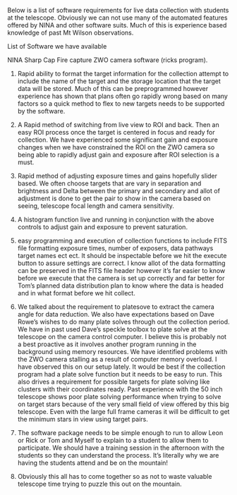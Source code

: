 Below is a list of software requirements for live data collection with students at the telescope.  Obviously we can not use many of the automated features offered by NINA and other software suits.  Much of this is experience based knowledge of past Mt Wilson observations.  
 
List of Software we have available
 
NINA
Sharp Cap
Fire capture 
ZWO camera software (ricks program). 
 
1. Rapid ability to format the target information for the collection attempt to include the name of the target and the storage location that the target data will be stored. Much of this can be preprogrammed however experience has shown that plans often go rapidly wrong based on many factors so a quick method to flex to new targets needs to be supported by the software.
 
2. A Rapid method of switching from live view to ROI and back.  Then an easy ROI process once the target is centered in focus and ready for collection.  We have experienced some significant gain and exposure changes when we have constrained the ROI on the ZWO camera so being able to rapidly adjust gain and exposure after ROI selection is a must. 
 
3. Rapid method of adjusting exposure times and gains hopefully slider based.  We often choose targets that are vary in separation and brightness and Delta between the primary and secondary and allot of adjustment is done to get the pair to show in the camera based on seeing, telescope focal length and camera sensitivity. 
 
4. A histogram function live and running  in conjunction with the above controls to adjust gain and exposure to prevent saturation. 
 
5.   easy programming and execution of collection functions to include FITS file formatting exposure times, number of exposers,  data pathways target names ect ect.
It should be inspectable before we hit the execute button to assure settings are correct.  I know allot of the data formatting can be preserved in the FITS file header however it’s far easier to know before we execute that the camera is set up correctly and far better for Tom’s planned data distribution plan to know where the data is headed and in what format before we hit collect. 
 
6. We talked about the requirement to platesove to extract the camera angle for data reduction. We also have expectations based on Dave Rowe’s wishes to do many plate solves  through out the collection period.  We have in past used Dave’s speckle toolbox to plate solve at the telescope on the camera control computer.  I believe this is probably not a best proactive as it involves another program running in the background using memory resources.  We have identified problems with the ZWO camera stalling as a result of computer memory overload.  I have observed this on our setup lately. It would be best if the collection program had a plate solve function but it needs to be easy to run.  This also drives a requirement for possible targets for plate solving like clusters with their coordinates ready.  Past experience with the 50 inch telescope shows poor plate solving performance when trying to solve on target stars because of the very small field of view offered by this big telescope. Even with the large full frame cameras it will be difficult to get the minimum stars in view using target pairs. 
 
7. The software package needs to be simple enough to run to allow Leon or Rick or Tom and Myself to explain to a student to allow them to participate.  We should have a training session in the afternoon with the students so they can understand the process.  It’s literally why we are having the students attend and be on the mountain! 
 
8. Obviously this all has to come together so as not to waste valuable telescope time trying to puzzle this out on the mountain. 